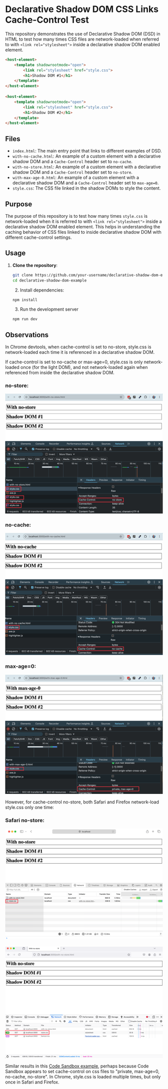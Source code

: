 # Declarative Shadow DOM CSS Links Cache-Control Test

This repository demonstrates the use of Declarative Shadow DOM (DSD) in HTML to test how many times CSS files are network-loaded when referred to with `<link rel="stylesheet">` inside a declarative shadow DOM enabled element.

```html
<host-element>
    <template shadowrootmode="open">
        <link rel="stylesheet" href="style.css">
        <h1>Shadow DOM #1</h1>
    </template>
</host-element>

<host-element>
    <template shadowrootmode="open">
        <link rel="stylesheet" href="style.css">
        <h1>Shadow DOM #2</h1>
    </template>
</host-element>
```

## Files

- `index.html`: The main entry point that links to different examples of DSD.
- `with-no-cache.html`: An example of a custom element with a declarative shadow DOM and a `Cache-Control` header set to `no-cache`.
- `with-no-store.html`: An example of a custom element with a declarative shadow DOM and a `Cache-Control` header set to `no-store`.
- `with-max-age-0.html`: An example of a custom element with a declarative shadow DOM and a `Cache-Control` header set to `max-age=0`.
- `style.css`: The CSS file linked in the shadow DOMs to style the content.

## Purpose

The purpose of this repository is to test how many times `style.css` is network-loaded when it is referred to with `<link rel="stylesheet">` inside a declarative shadow DOM enabled element. This helps in understanding the caching behavior of CSS files linked to inside declarative shadow DOM with different cache-control settings.

## Usage

1. **Clone the repository**:
   ```sh
   git clone https://github.com/your-username/declarative-shadow-dom-example.git
   cd declarative-shadow-dom-example
   ```

   2. Install dependencies:

   ```sh
   npm install
   ```

   3. Run the development server

   ```sh
   npm run dev
   ```

## Observations

In Chrome devtools, when cache-control is set to no-store, style.css is network-loaded each time it is referenced in a declarative shadow DOM.

If cache-control is set to no-cache or max-age=0, style.css is only network-loaded once (for the light DOM), and not network-loaded again when referenced from inside the declarative shadow DOM.

### no-store:

![No-Store](images/with-no-store.png)

### no-cache:

![No-Cache](images/with-no-cache.png)

### max-age=0:

![Max-Age-0](images/with-max-age-0.png)

However, for cache-control no-store, both Safari and Firefox network-load style.css only one time:

### Safari no-store:

![No-Store](images/safari-with-no-store.png)

###

![No-Store](images/firefox-with-no-store.png)

Similar results in this [Code Sandbox example](https://q9yc7v.csb.app/), perhaps because Code Sandbox appears to set cache-control on css files to "private, max-age=0, no-cache, no-store".  In Chrome, style.css is loaded multiple times, but only once in Safari and Firefox.